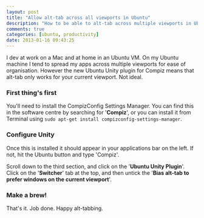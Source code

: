 ```yaml
---
layout: post
title: "Allow alt-tab across all viewports in Ubuntu"
description: "How to be able to alt-tab across multiple viewports in Ubuntu"
comments: true
categories: [ubuntu, productivity]
date: 2013-01-16 09:43:25
---
```


I dev at work on a Mac and at home in an Ubuntu VM. On my Ubuntu machine I tend to spread my apps across multiple viewports for ease of organisation. However the new Ubuntu Unity plugin for Compiz means that alt-tab only works for your current viewport. Not ideal.

### First thing's first
You'll need to install the CompizConfig Settings Manager. You can find this in the software centre by searching for '**Compiz**', or you can install it from Terminal using `sudo apt-get install compizconfig-settings-manager`.

### Configure Unity
Once this is installed it should appear in your applications bar on the left. If not, hit the Ubuntu button and type 'Compiz'.  

Scroll down to the third section, and click on the '**Ubuntu Unity Plugin**'. Click on the '**Switcher**' tab at the top, and then untick the '**Bias alt-tab to prefer windows on the current viewport**'.

### Make a brew!
That's it. Job done. Happy alt-tabbing.